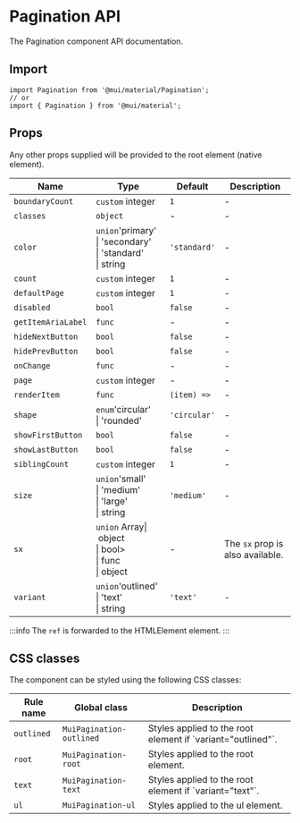# Pagination API

The Pagination component API documentation.

## Import

```
import Pagination from '@mui/material/Pagination';
// or
import { Pagination } from '@mui/material';
```

## Props

Any other props supplied will be provided to the root element (native element).

| Name | Type | Default | Description |
| --- | --- | --- | --- |
| `boundaryCount` | `custom` integer | `1` | - |
| `classes` | `object` | - | - |
| `color` | `union`'primary'<br>\| 'secondary'<br>\| 'standard'<br>\| string | `'standard'` | - |
| `count` | `custom` integer | `1` | - |
| `defaultPage` | `custom` integer | `1` | - |
| `disabled` | `bool` | `false` | - |
| `getItemAriaLabel` | `func` | - | - |
| `hideNextButton` | `bool` | `false` | - |
| `hidePrevButton` | `bool` | `false` | - |
| `onChange` | `func` | - | - |
| `page` | `custom` integer | - | - |
| `renderItem` | `func` | `(item) => ` | - |
| `shape` | `enum`'circular'<br>\| 'rounded' | `'circular'` | - |
| `showFirstButton` | `bool` | `false` | - |
| `showLastButton` | `bool` | `false` | - |
| `siblingCount` | `custom` integer | `1` | - |
| `size` | `union`'small'<br>\| 'medium'<br>\| 'large'<br>\| string | `'medium'` | - |
| `sx` | `union` Array\| object<br>\| bool><br>\| func<br>\| object | - | The `sx` prop is also available. |
| `variant` | `union`'outlined'<br>\| 'text'<br>\| string | `'text'` | - |

:::info
The `ref` is forwarded to the HTMLElement element.
:::

## CSS classes

The component can be styled using the following CSS classes:

| Rule name | Global class | Description |
| --- | --- | --- |
| `outlined` | `MuiPagination-outlined` | Styles applied to the root element if \`variant="outlined"\`. |
| `root` | `MuiPagination-root` | Styles applied to the root element. |
| `text` | `MuiPagination-text` | Styles applied to the root element if \`variant="text"\`. |
| `ul` | `MuiPagination-ul` | Styles applied to the ul element. |